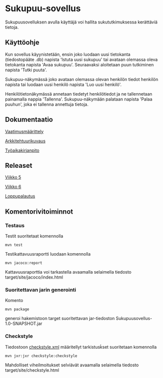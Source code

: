 # Sukupuu-sovellus

Sukupuusovelluksen avulla käyttäjä voi hallita sukututkimuksessa kerättäviä tietoja.

## Käyttöohje

Kun sovellus käyynistetään, ensin joko luodaan uusi tietokanta (tiedostopääte .db) napista 'Istuta uusi sukupuu' tai avataan olemassa oleva tietokanta napista 'Avaa sukupuu'. Seuraavaksi aloitetaan puun tutkiminen napista 'Tutki puuta'.

Sukupuu-näkymässä joko avataan olemassa olevan henkilön tiedot henkilön napista tai luodaan uusi henkilö napista 'Luo uusi henkilö'.

Henkilötietonäkymässä annetaan tiedetyt henkilötiedot ja ne tallennetaan painamalla nappia 'Tallenna'. Sukupuu-näkymään palataan napista 'Palaa puuhun', joka ei tallenna annettuja tietoja.

## Dokumentaatio

[Vaatimusmäärittely](https://github.com/mkkarl/ot-harjoitustyo/blob/master/Sukupuusovellus/dokumentointi/vaatimusmaarittely.md)

[Arkkitehtuurikuvaus](https://github.com/mkkarl/ot-harjoitustyo/blob/master/Sukupuusovellus/dokumentointi/arkkitehtuuri.md)

[Työaikakirjanpito](https://github.com/mkkarl/ot-harjoitustyo/blob/master/Sukupuusovellus/dokumentointi/tuntikirjanpito.md)

## Releaset

[Viikko 5](https://github.com/mkkarl/ot-harjoitustyo/releases/tag/viikko5)

[Viikko 6](https://github.com/mkkarl/ot-harjoitustyo/releases/tag/viikko6)

[Loppupalautus](https://github.com/mkkarl/ot-harjoitustyo/releases/tag/loppupalautus)

## Komentorivitoiminnot

### Testaus

Testit suoritetaat komennolla


```
mvn test
```

Testikattavuusraportti luodaan komennolla


```
mvn jacoco:report
```


Kattavuusraporttia voi tarkastella avaamalla selaimella tiedosto target/site/jacoco/index.html


### Suoritettavan jarin generointi

Komento

```
mvn package
```

generoi hakemistoon target suoritettavan jar-tiedoston Sukupuusovellus-1.0-SNAPSHOT.jar

### Checkstyle

Tiedostoon [checkstyle.xml](https://github.com/mkkarl/ot-harjoitustyo/blob/master/Sukupuusovellus/checkstyle.xml) määritellyt tarkistusḱset suoritetaan komennolla

```
mvn jxr:jxr checkstyle:checkstyle
```

Mahdolliset viheilmoitukset selviävät avaamalla selaimella tiedosto target/site/checkstyle.html
